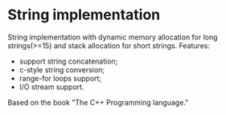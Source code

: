 # String implementation
String implementation with dynamic memory allocation for long strings(>=15) and stack allocation for short strings.
Features:
- support string concatenation;
- c-style string conversion;
- range-for loops support;
- I/O stream support.

Based on the book "The C++ Programming language."
